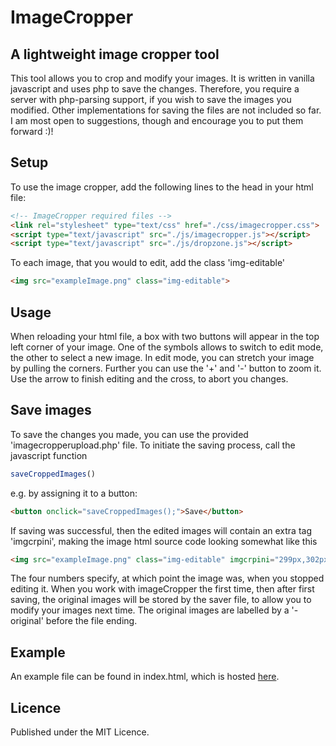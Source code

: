 # ImageCropper
## A lightweight image cropper tool
This tool allows you to crop and modify your images. It is written in vanilla javascript and uses php to save the changes. Therefore, you require a server with php-parsing support, if you wish to save the images you modified. Other implementations for saving the files are not included so far. I am most open to suggestions, though and encourage you to put them forward :)!

## Setup
To use the image cropper, add the following lines to the head in your html file:
```html     
<!-- ImageCropper required files -->
<link rel="stylesheet" type="text/css" href="./css/imagecropper.css">
<script type="text/javascript" src="./js/imagecropper.js"></script>
<script type="text/javascript" src="./js/dropzone.js"></script>
```
To each image, that you would to edit, add the class 'img-editable'
```html
<img src="exampleImage.png" class="img-editable">
```

## Usage
When reloading your html file, a box with two buttons will appear in the top left corner of your image. One of the symbols allows to switch to edit mode, the other to select a new image. In edit mode, you can stretch your image by pulling the corners. Further you can use the '+' and '-' button to zoom it. Use the arrow to finish editing and the cross, to abort you changes.

## Save images
To save the changes you made, you can use the provided 'imagecropperupload.php' file. To initiate the saving process, call the javascript function
```javascript
saveCroppedImages()
```
e.g. by assigning it to a button:
```html
<button onclick="saveCroppedImages();">Save</button>
```
If saving was successful, then the edited images will contain an extra tag 'imgcrpini', making the image html source code looking somewhat like this
```html
<img src="exampleImage.png" class="img-editable" imgcrpini="299px,302px,-68px,-23px">
```
The four numbers specify, at which point the image was, when you stopped editing it. When you work with imageCropper the first time, then after first saving, the original images will be stored by the saver file, to allow you to modify your images next time. The original images are labelled by a '-original' before the file ending.

## Example
An example file can be found in index.html, which is hosted <a href="https://gollumben.github.io/ImageCropper/">here</a>.

## Licence
Published under the MIT Licence.

